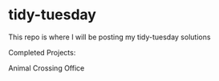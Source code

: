 # tidy-tuesday

This repo is where I will be posting my tidy-tuesday solutions

Completed Projects:

Animal Crossing
Office
